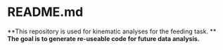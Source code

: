 # README.md

**This repository is used for kinematic analyses for the feeding task. **
**The goal is to generate re-useable code for future data analysis.**
